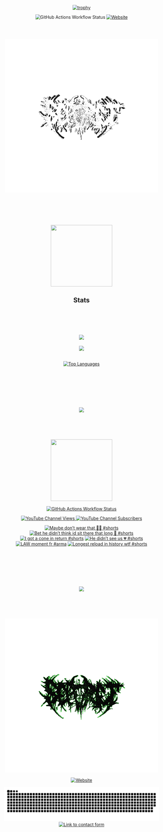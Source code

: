 [COMMENT]: <TITLE*****************************************>

<div align="center">
  <a href="https://seperet.com">
    
  [![trophy](https://github-profile-trophy.vercel.app/?username=denv3rr&column=-1&no-frame=true&theme=darkhub&title=-Stars,-PullRequest,-Issues,-Reviews)](https://github.com/ryo-ma/github-profile-trophy)
    
  ![GitHub Actions Workflow Status](https://img.shields.io/github/actions/workflow/status/denv3rr/denv3rr/.github%2Fworkflows%2Fyoutube-cards.yml?logoColor=CD201F&label=connections&link=https%3A%2F%2Fyoutube.com%2F%40seperet)
  </a>
  <a href="https://seperet.com">
  ![Website](https://img.shields.io/website?url=https%3A%2F%2Fseperet.com&label=seperet.com)    
  </a>  
</div>

<br></br>

[COMMENT]: <LOGO*****************************************>
<div align="center">
  <a href="https://seperet.com">
    <img src=https://github.com/denv3rr/denv3rr/blob/main/Seperet_Slam_White.gif/>
  </a>
</div>
<br></br>
<br></br>
<br></br>

[COMMENT]: <STATS*****************************************>
<div align="center">

  <img src="https://github.com/Anmol-Baranwal/Cool-GIFs-For-GitHub/assets/74038190/0b335028-1d3d-4ee5-b5b3-a373d499be7e" width="200" height="200">

  ## Stats
</div>

<br></br>
<br></br>

<div align="center">  
<div align="center">
  <a>
    <img src="https://github-profile-summary-cards.vercel.app/api/cards/profile-details?username=denv3rr&theme=transparent"/>
    <br></br>
    <img src="https://github-readme-streak-stats.herokuapp.com?user=denv3rr&theme=transparent&hide_border=true&properties=background&border=white"/>
    <br></br>
  </a>
</div>
  
[![Top Languages](https://github-readme-stats.vercel.app/api/top-langs/?username=denv3rr&hide_border=true&theme=transparent&layout=donut&langs_count=12)](https://github.com/denv3rr/github-readme-stats)
<br></br>
<br></br>
<br></br>
<br></br>

<img src="https://user-images.githubusercontent.com/74038190/212284100-561aa473-3905-4a80-b561-0d28506553ee.gif">
<br></br>
<br></br>
<br></br>

[COMMENT]: <YOUTUBE*****************************************>
<div align="center">
<a href="https://youtube.com/@seperet">
  <img src="https://media4.giphy.com/media/v1.Y2lkPTc5MGI3NjExYzdqdmlpbzIzdDM1Zm8wNnR5MW8wODVwY29tMnBjd2ltb292eXRkMiZlcD12MV9pbnRlcm5hbF9naWZfYnlfaWQmY3Q9cw/dyLmcrc0wk4dUCxp0K/giphy.webp" width="200" height="200">

  <div align="center">
    
   [COMMENT]: <CHECK-WORKFLOWS*****************************************>
   
  ![GitHub Actions Workflow Status](https://img.shields.io/github/actions/workflow/status/denv3rr/denv3rr/.github%2Fworkflows%2Fyoutube-cards.yml?logoColor=CD201F&label=connections&link=https%3A%2F%2Fyoutube.com%2F%40seperet)
  
    
  </div>
  
  ![YouTube Channel Views](https://img.shields.io/youtube/channel/views/UCATB-IqmpAn-2XHu6lxTVwg)
  <a href="https://youtube.com/@seperet">
  ![YouTube Channel Subscribers](https://img.shields.io/youtube/channel/subscribers/UCATB-IqmpAn-2XHu6lxTVwg?link=https%3A%2F%2Fyoutube.com%2F%40seperet)
  </a>
</a>
  
<!-- BEGIN YOUTUBE-CARDS -->
[![Maybe don’t wear that 😵‍💫 #shorts](https://ytcards.demolab.com/?id=pLeu47Mgjyw&title=Maybe+don%E2%80%99t+wear+that+%F0%9F%98%B5%E2%80%8D%F0%9F%92%AB+%23shorts&lang=en&timestamp=1742926696&background_color=%230d1117&title_color=%23ffffff&stats_color=%23dedede&max_title_lines=1&width=250&border_radius=5 "Maybe don’t wear that 😵‍💫 #shorts")](https://www.youtube.com/watch?v=pLeu47Mgjyw)
[![Bet he didn’t think id sit there that long 🫤 #shorts](https://ytcards.demolab.com/?id=ExpyMn2-z6Q&title=Bet+he+didn%E2%80%99t+think+id+sit+there+that+long+%F0%9F%AB%A4+%23shorts&lang=en&timestamp=1742632019&background_color=%230d1117&title_color=%23ffffff&stats_color=%23dedede&max_title_lines=1&width=250&border_radius=5 "Bet he didn’t think id sit there that long 🫤 #shorts")](https://www.youtube.com/watch?v=ExpyMn2-z6Q)
[![I got a cone in return #shorts](https://ytcards.demolab.com/?id=0A1l32xN90U&title=I+got+a+cone+in+return+%23shorts&lang=en&timestamp=1742190672&background_color=%230d1117&title_color=%23ffffff&stats_color=%23dedede&max_title_lines=1&width=250&border_radius=5 "I got a cone in return #shorts")](https://www.youtube.com/watch?v=0A1l32xN90U)
[![He didn’t see us 💔 #shorts](https://ytcards.demolab.com/?id=BWkmxAei1AI&title=He+didn%E2%80%99t+see+us+%F0%9F%92%94+%23shorts&lang=en&timestamp=1741640081&background_color=%230d1117&title_color=%23ffffff&stats_color=%23dedede&max_title_lines=1&width=250&border_radius=5 "He didn’t see us 💔 #shorts")](https://www.youtube.com/watch?v=BWkmxAei1AI)
[![LAW moment fr #arma](https://ytcards.demolab.com/?id=p7Us5kfoWRg&title=LAW+moment+fr+%23arma&lang=en&timestamp=1741233595&background_color=%230d1117&title_color=%23ffffff&stats_color=%23dedede&max_title_lines=1&width=250&border_radius=5 "LAW moment fr #arma")](https://www.youtube.com/watch?v=p7Us5kfoWRg)
[![Longest reload in history wtf #shorts](https://ytcards.demolab.com/?id=tWvK6G0zE7Y&title=Longest+reload+in+history+wtf+%23shorts&lang=en&timestamp=1738901075&background_color=%230d1117&title_color=%23ffffff&stats_color=%23dedede&max_title_lines=1&width=250&border_radius=5 "Longest reload in history wtf #shorts")](https://www.youtube.com/watch?v=tWvK6G0zE7Y)
<!-- END YOUTUBE-CARDS -->
<br></br>
<br></br>
<br></br>

<img src="https://user-images.githubusercontent.com/74038190/212284100-561aa473-3905-4a80-b561-0d28506553ee.gif">
<br></br>
<br></br>
<br></br>

[COMMENT]: <LOGO*****************************************>
<div align="center">
  <a href="https://seperet.com">
    <img src=https://github.com/denv3rr/denv3rr/blob/main/Seperet_NightVision_Slam.gif/>
  </a>
</div>

<a href="https://seperet.com">
  
  ![Website](https://img.shields.io/website?url=https%3A%2F%2Fseperet.com&label=seperet.com)

<a/>
  
</div>

[COMMENT]: <SNAKE*****************************************>
  <div align="center">
    <picture>
      <source media="(prefers-color-scheme: dark)" srcset="https://raw.githubusercontent.com/platane/platane/output/github-contribution-grid-snake-dark.svg">
      <source media="(prefers-color-scheme: light)" srcset="https://raw.githubusercontent.com/platane/platane/output/github-contribution-grid-snake.svg">
      <img alt="GitHub contribution grid snake animation" src="https://raw.githubusercontent.com/platane/platane/output/github-contribution-grid-snake.svg">
    </picture>
  </div>
<div align="center">
<a href="https://seperet.com/contact"><img src="https://readme-typing-svg.demolab.com?font=Sixtyfour+Convergence&size=25&duration=3000&color=F7F7F7&center=true&width=520&height=60&lines=CLICK+HERE+TO+CONTACT" alt="Link to contact form" /></a>
</div>

[COMMENT]: <LOGOS*****************************************>
[logo1]: https://github.com/denv3rr/denv3rr/blob/main/Seperet_Slam_White.gif "Seperet.com"
[logo2]: https://github.com/denv3rr/denv3rr/blob/main/Seperet_NightVision_Slam.gif "Seperet.com"

